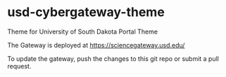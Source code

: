 # usd-cybergateway-theme
Theme for University of South Dakota Portal Theme

The Gateway is deployed at https://sciencegateway.usd.edu/

To update the gateway, push the changes to this git repo or submit a pull request. 
